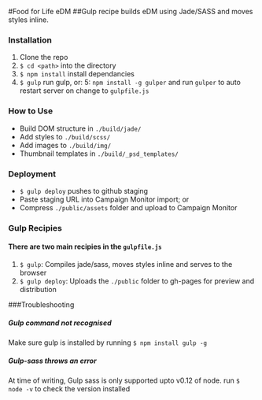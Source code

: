 #Food for Life eDM
##Gulp recipe builds eDM using Jade/SASS and moves styles inline.

### Installation
1. Clone the repo
2. `$ cd <path>` into the directory
3. `$ npm install` install dependancies
4. `$ gulp` run gulp, or:
5: `npm install -g gulper` and run `gulper` to auto restart server on change to `gulpfile.js`

### How to Use
- Build DOM structure in `./build/jade/`
- Add styles to `./build/scss/`
- Add images to `./build/img/`
- Thumbnail templates in `./build/_psd_templates/`

### Deployment
- `$ gulp deploy` pushes to github staging
- Paste staging URL into Campaign Monitor import; or
- Compress `./public/assets` folder and upload to Campaign Monitor

### Gulp Recipies
#### There are two main recipies in the `gulpfile.js`
1. `$ gulp`: Compiles jade/sass, moves styles inline and serves to the browser
3. `$ gulp deploy`: Uploads the `./public` folder to gh-pages for preview and distribution


###Troubleshooting

##### Gulp command not recognised
Make sure gulp is installed by running `$ npm install gulp -g`

##### Gulp-sass throws an error
At time of writing, Gulp sass is only supported upto v0.12 of node. run `$ node -v` to check the version installed